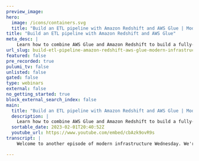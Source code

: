 ```yaml
---
preview_image:
hero:
  image: /icons/containers.svg
  title: "Build an ETL pipeline with Amazon Redshift and AWS Glue | Modern Infrastructure"
title: "Build an ETL pipeline with Amazon Redshift and AWS Glue"
meta_desc: |
    Learn how to combine AWS Glue and Amazon Redshift to build a fully-automated ETL pipeline with Pulumi. We'll use three components to complete our example.
url_slug: build-etl-pipeline-amazon-redshift-aws-glue-modern-infrastructure
featured: false
pre_recorded: true
pulumi_tv: false
unlisted: false
gated: false
type: webinars
external: false
no_getting_started: true
block_external_search_index: false
main:
  title: "Build an ETL pipeline with Amazon Redshift and AWS Glue | Modern Infrastructure"
  description: |
    Learn how to combine AWS Glue and Amazon Redshift to build a fully-automated ETL pipeline with Pulumi. We'll use three components to complete our ETL pipeline-to-be:  ▪️ A Glue crawler. The crawler is responsible for fetching data from some external source (for us, an S3 bucket) and importing it into a Glue catalog.  ▪️ A Glue job. The job is responsible for running an ETL script (e.g., on a schedule) to process the data imported by the crawler into the catalog. ▪️ A Glue script. The script is where the ETL magic happens. Ours will be written in Python and be responsible for extracting data from the catalog, applying some slight transformations, and loading the transformed data into Redshift. ► Get the code to follow along at https://www.pulumi.com/blog/redshift-etl-with-pulumi-and-aws-glue/   ✅ Get Started with Pulumi: https://pulumip.us/Get-Started ✅ Create a Pulumi account. It's free: https://pulumip.us/Sign-Up-OpenSource  00:00 Introduction 00:10 What we did in "Deploying a Data Warehouse with Pulumi and Amazon Redshift." 00:30 Common question when setting up an ETL pipeline 00:58 What is AWS Glue? 01:23 Watch part 1, if you haven't: https://youtu.be/2v_53eWGrqE 01:49 Recap of where we left off on part 1 of the demo 02:10 Three components to complete our ETL pipeline 02:20 1. Glue crawler 02:47 2. Glue job 03:01 3. Glue script 03:27 Adding the Glue crawler 05:30 Adding the Glue job 07:23 Adding the Glue script 08:40 Deploy! 09:31 Load some data 10:36 Take a look at the AWS console  10:59 Go to the Glue console 12:04 Go to the Glue Job section 12:29 Go to the Redshift console to verify the data 13:15 Let's put in more data to verify the glue job 15:53 Summary of what we did (part 1 + part  2) 17:10 Check out the Metabase package (AWS) 17:38 Goodbyes
  sortable_date: 2023-02-01T20:40:52Z
  youtube_url: https://www.youtube.com/embed/cbAzk9ovR9s
transcript: |
    Welcome to another episode of modern infrastructure Wednesday. We're gonna build a ETL pipeline with Amazon Red Ship and Aws Glue. If you recall from our last episode, we learned how to deploy data warehouse with Pulumi and Amazon Redshift. Uh we covered using Pulumi to load unstructured data for a from Amazon S3 into Amazon Redshift cluster. And at the end of that episode, there are a few unanswered questions. For example, how do we avoid importing and processing the same data twice? How can we transform the data during the ingestion process? And what are our options for loading data automatically, for example, on a regular schedule. So when your platform of choice is Amazon Redshift, those questions will often be answered by pointing you to another Amazon service. Uh for example, Aws glue. So with glue, you can define processes that monitor external data sources like S3, keep track of data that's already been processed and write code in general purpose programming languages like Python to process and transform the data on its way into Redshift. There's a lot more you can do with glue. However, for this project, it's just what we need uh watch the previous video to get up to speed on what we're building and why. Uh when we left off, we've gotten red shift up and running and we were able to pull the data from S3 into redshift directly by running a manual query in the redshift console. But that's as far as we got, there was no automation, no protection from duplicate records, just the absolute basics. So we're gonna pick up from there uh just to quickly recap. Uh, we deployed a VPC with a private subnet, a red shift cluster deployed into the subnet, an S3 bucket that we use to hold some raw data and a VPC endpoint allowing direct access to the bucket over the private network. So now it's time to add in glue at a high level. We'll need three components to complete our ETL pipeline to be um, one a glue crawler. So the crawler is responsible for fetching data from some external source. Uh, for us, it's a S3 bucket and then importing it into a glue catalog. A catalog is a kind of staging database that tracks your data through the ingestion process. Our particular crawler will pull our S3 bucket for new data and import that into a catalog table. Two a glue job. The job is responsible for running an ETL script on a schedule to process the data imported by the crawler into the catalog and then finally three a glue script. The script is where all the ETL magic happens. Ours will be written in Python and be responsible for extracting data from the catalog, applying some slight transformations to it and loading the transform data in the red shift. So next, we will translate these high-level components into concrete plumy resources. Step one, adding a glue crawler. Uh So the first thing is we'll need a unique name for a glue catalog. So we'll set it using plume config here. All right. Now, back end editor, what we'll do is copy in some code for the glue crawler. So do that. All right. So, so this pulls in the glue database name. Um, this piece of code defines a aws Ron expression. So it runs every 15 minutes. Um, this is specifically creating the glue catalog and then this is defining a im role granting glue access to the S3 bucket that we created on up here. And then finally, this is the glue crawler to process the contents of the data bucket on a schedule. So feeding it in the name, the role and then the schedule. And then we're also pulling in, uh, the S3 bucket from above. Ok. So let's run, let's save this and run a quick pulling me up. Ok. That is now done. Now, let's add the glue job. So, so this is step two, adding the glue job. Uh, we're gonna paste in some code again. Ok. This job is fairly simple, but still requires a few different aws resources. So here we create a glue connection to the Redshift cluster. Um It's just pulling in the user name and password that we define from plume config. Uh Then we'll need a S3 bucket. This is where glue is gonna look for the glue script that we'll cover in step three. Um We will upload the glue script into the S3 bucket and then this is the glue job that runs the uh ETL script. Um So in here you'll see they're passing in the connection. Uh Then it's defining how big uh all, all the compute resources and settings that you'll need uh for the glue job. Uh So we're passing in more uh variables of various sorts that were defined earlier and the code and then lastly, uh we're gonna create a glue trigger to run the job every 15 minutes. So, uh the glue crawler crawls every 15 minutes and then the job will be triggered to run every 15 minutes as well. So before we deploy this, uh we'll need a script. So step three is we're gonna add the glue script. So we got to create a new file here. We're gonna call it glue job dot Pie. I will copy and code here. It saves. So there's a lot going on in this script. But the general gist is that when it runs, it will extract all unprocessed data from our glue catalog. Transform that data using a simple mapping to tweak some field names. Uh Again, this is just to demonstrate how that's done and then it loads the resulting data into redshift, a glue jaw bookmark, a glu job bookmark guarantees that we don't process the same data more than once. All right, with that, we are now ready to deploy. So run pulling me up and let's get that going. Oops, forgot to save. Let's try that again. OK. All right. That is done. All right. Now let's load some sample data. So like the previous episode, we simulated this part since we don't have an actual application, generating real data for us. So we're gonna run a few, we're gonna run the following commands to write a few Jason records to a file called events one TXT. So we'll do that. And then with the aws cli, we'll upload that file into a S3 data bucket using the name we exported at the end of the last deployment. So that thing. All right. And that should be it. Ok. Now we wait for the glue job and crawler to kick off. Um, but in the meantime, let's take a look at the AWS console real quick. So here we have our red shift. Uh, let's see. See that there is a cluster that we created. So that is good. And then let's go to the glue console. And All right. So, yeah, there, this is the glue data catalog that was created, uh, from our Pulumi code and then this is the crawler and yeah, it should be, uh, crawling every 15 minutes. So, um, well, I'm gonna take a break here and come back and hopefully it's crawled and we can, uh, finish out, uh, today's episode. All right. So the crawler has finished crawling. You can see that there was a crawl that run that started here and there was one table change. So that looks good. Uh, we'll jump into the job section and we'll look at this glue job here. Take a look at runs and we'll see that a run has succeeded. And so that's good, um, successful run. So let's go into the red shift console next and just verify that our data is there. So let's see. This is our cluster, we can query our data here. Um, ok, we're gonna, we're on a query in my Redshift cluster. So let's see. So star from this. Ok. Let's see if that. And that is great. That is exactly the events that we put in events one txt. So we can also, um, you know, put in some more data. So if we four back here. Ok. All right. So do that. Hm. Upload that to S3 bucket as well. All right. So that's gonna kick off and go again into glue jaw. But what I wanted to show with this next thing is, um, because of the way that we set up the glue jaw bookmark, it's able to ignore events dash one when it's processing and process only events dash two and get it all into the right place. So, um, we are gonna take a quick break and let the job run. So let's see. Ok, so glue console was crawled. Um, it was able to pick up the new file we put into the S3 bucket. Now let's go into jobs real quick. Go back to this glue job here. Yeah, I, yep. So that succeeded. So that worked, we can jump to the red shift console and query your data real quick to see if those events were added in. Uh, so let's see if we can do that here. So we will run this and excellent. So the events from events two txt made it in four and five. So that is excellent. So we know that our glue job works. Um, so the crawler was able to crawl through bucket, pick up the new file and then the glue job ingested it, but it blissfully ignored the older file that already was processed, you know, thanks to the glue job bookmark and then it was able to take all the new events and drop those events, those records right into the red shift in this table. To conclude, we did quite a lot here. So from previous episode, we took, uh, we set up a Redshift data warehouse and it was able to ingest things from S3 and process it. So in this episode, we spun that back up. And then we added a few different things. Uh with using Aws glue, we, we built out a ETL pipeline. So we set up a group, a glue crawler that was able to fetch data from um R S3 bucket, then a glue job that executed a ETL script and a glue script itself that did a lot of all the eto magic like extracting the data, applying transformations and loading it into redshift now that that's all working. Um You know, we only touched the surface level of red shift and glue. Um So there is so much more that is possible with these tools. So highly recommend y'all to dig into the documentation to explore both of them in more depth. And once you're up and running with Redshift, you might also want to check out this meta base package and deploy me registry. Uh This meta base package makes it easy to deploy meta base alongside Redshift on AWS. So it allows you to build powerful data analysis and visualization experiences with your data. Um And here at Pulumi, we actually uh use this um as our B I tool on top of our data warehouse. So with that, uh I just wanna thank everyone for joining on this episode of Modern Infrastructure Wednesday. My name is Aaron Cal, your host. Thank you.

---
```

